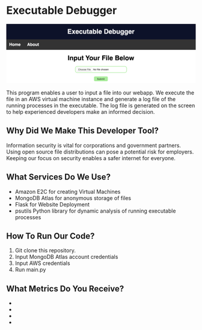 # Executable Debugger
![Home Screen](/images/HOME_SCREEN.png)

This program enables a user to input a file into our webapp. We execute the file in an AWS virtual machine instance and generate a log file of the running processes in the executable. The log file is generated on the screen to help experienced developers make an informed decision.

## Why Did We Make This Developer Tool?

Information security is vital for corporations and government partners. Using open source file distributions can pose a potential risk for employers. Keeping our focus on security enables a safer internet for everyone.

## What Services Do We Use?

* Amazon E2C for creating Virtual Machines
* MongoDB Atlas for anonymous storage of files
* Flask for Website Deployment
* psutils Python library for dynamic analysis of running executable processes

## How To Run Our Code?

1. Git clone this repository.
1. Input MongoDB Atlas account credentials
1. Input AWS credentials
1. Run main.py

## What Metrics Do You Receive?
*
*
*
*

